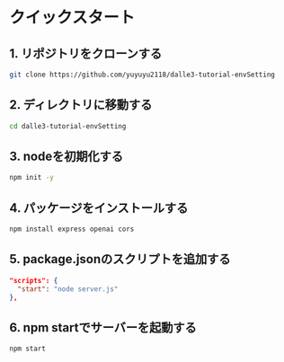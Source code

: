# クイックスタート

## 1. リポジトリをクローンする

```bash
git clone https://github.com/yuyuyu2118/dalle3-tutorial-envSetting
```

## 2. ディレクトリに移動する

```bash
cd dalle3-tutorial-envSetting
```

## 3. nodeを初期化する

```bash
npm init -y
```

## 4. パッケージをインストールする

```bash
npm install express openai cors
```

## 5. package.jsonのスクリプトを追加する

```json
"scripts": {
  "start": "node server.js"
},
```

## 6. npm startでサーバーを起動する

```bash
npm start
```